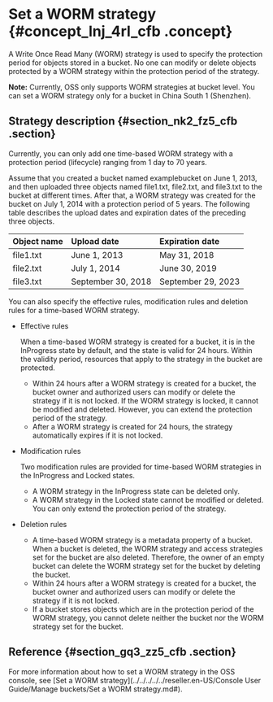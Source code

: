 # Set a WORM strategy {#concept_lnj_4rl_cfb .concept}

A Write Once Read Many \(WORM\) strategy is used to specify the protection period for objects stored in a bucket. No one can modify or delete objects protected by a WORM strategy within the protection period of the strategy.

**Note:** Currently, OSS only supports WORM strategies at bucket level. You can set a WORM strategy only for a bucket in China South 1 \(Shenzhen\).

## Strategy description {#section_nk2_fz5_cfb .section}

Currently, you can only add one time-based WORM strategy with a protection period \(lifecycle\) ranging from 1 day to 70 years.

Assume that you created a bucket named examplebucket on June 1, 2013, and then uploaded three objects named file1.txt, file2.txt, and file3.txt to the bucket at different times. After that, a WORM strategy was created for the bucket on July 1, 2014 with a protection period of 5 years. The following table describes the upload dates and expiration dates of the preceding three objects.

|Object name|Upload date|Expiration date|
|:----------|:----------|:--------------|
|file1.txt|June 1, 2013|May 31, 2018|
|file2.txt|July 1, 2014|June 30, 2019|
|file3.txt|September 30, 2018|September 29, 2023|

You can also specify the effective rules, modification rules and deletion rules for a time-based WORM strategy.

-   Effective rules

    When a time-based WORM strategy is created for a bucket, it is in the InProgress state by default, and the state is valid for 24 hours. Within the validity period, resources that apply to the strategy in the bucket are protected.

    -   Within 24 hours after a WORM strategy is created for a bucket, the bucket owner and authorized users can modify or delete the strategy if it is not locked. If the WORM strategy is locked, it cannot be modified and deleted. However, you can extend the protection period of the strategy.
    -   After a WORM strategy is created for 24 hours, the strategy automatically expires if it is not locked.
-   Modification rules

    Two modification rules are provided for time-based WORM strategies in the InProgress and Locked states.

    -   A WORM strategy in the InProgress state can be deleted only.
    -   A WORM strategy in the Locked state cannot be modified or deleted. You can only extend the protection period of the strategy.
-   Deletion rules
    -   A time-based WORM strategy is a metadata property of a bucket. When a bucket is deleted, the WORM strategy and access strategies set for the bucket are also deleted. Therefore, the owner of an empty bucket can delete the WORM strategy set for the bucket by deleting the bucket.
    -   Within 24 hours after a WORM strategy is created for a bucket, the bucket owner and authorized users can modify or delete the strategy if it is not locked.
    -   If a bucket stores objects which are in the protection period of the WORM strategy, you cannot delete neither the bucket nor the WORM strategy set for the bucket.

## Reference {#section_gq3_zz5_cfb .section}

For more information about how to set a WORM strategy in the OSS console, see [Set a WORM strategy](../../../../../reseller.en-US/Console User Guide/Manage buckets/Set a WORM strategy.md#).

